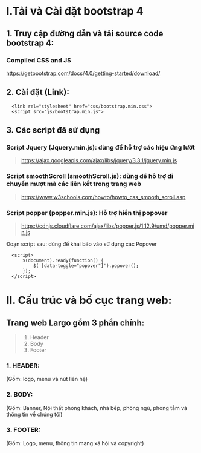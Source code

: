 # I.Tải và Cài đặt bootstrap 4
## 1. Truy cập đường dẫn và tải source code bootstrap 4:

  ### Compiled CSS and JS
  https://getbootstrap.com/docs/4.0/getting-started/download/

## 2. Cài đặt (Link):
```
  <link rel="stylesheet" href="css/bootstrap.min.css">
  <script src="js/bootstrap.min.js">
```
## 3. Các script đã sử dụng
  ### Script Jquery (Jquery.min.js): dùng để hỗ trợ các hiệu ứng lướt
  >https://ajax.googleapis.com/ajax/libs/jquery/3.3.1/jquery.min.js
  ### Script smoothScroll (smoothScroll.js): dùng dể hỗ trợ di chuyển mượt mà các liên kết trong trang web
  >https://www.w3schools.com/howto/howto_css_smooth_scroll.asp
  ### Script popper (popper.min.js): Hỗ trợ hiển thị popover 
  >https://cdnjs.cloudflare.com/ajax/libs/popper.js/1.12.9/umd/popper.min.js
  >
  Đoạn script sau: dùng để khai báo vào sử dụng các Popover
  ```
    <script>
        $(document).ready(function() {
            $('[data-toggle="popover"]').popover();
        });
    </script>
  ```
  # II. Cấu trúc và bố cục trang web:
  ## Trang web Largo gồm 3 phần chính:
  > 1. Header
  > 2. Body
  > 3. Footer
  ### 1. HEADER: 
  (Gồm: logo, menu và nút liên hệ)

  ### 2. BODY:
  (Gồm: Banner, Nội thất phòng khách, nhà bếp, phòng ngủ, phòng tắm và thông tin về chúng tôi)

  ### 3. FOOTER:
  (Gồm: Logo, menu, thông tin mạng xã hội và copyright)